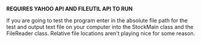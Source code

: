 **REQUIRES YAHOO API AND FILEUTIL API TO RUN**


If you are going to test the program enter in the absolute file path for the test and output text file on your computer into the
StockMain class and the FileReader class. 
Relative file locations aren't playing nice for some reason. 
